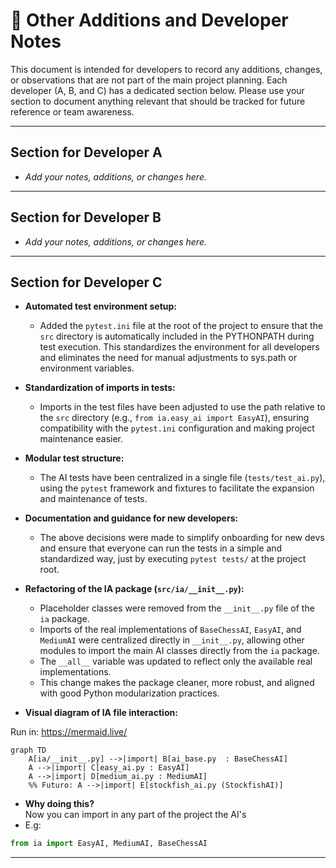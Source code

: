 # 📝 Other Additions and Developer Notes

This document is intended for developers to record any additions, changes, or observations that are not part of the main project planning. Each developer (A, B, and C) has a dedicated section below. Please use your section to document anything relevant that should be tracked for future reference or team awareness.

---

## Section for Developer A

- _Add your notes, additions, or changes here._

---

## Section for Developer B

- _Add your notes, additions, or changes here._

---

## Section for Developer C

- **Automated test environment setup:**
  - Added the `pytest.ini` file at the root of the project to ensure that the `src` directory is automatically included in the PYTHONPATH during test execution. This standardizes the environment for all developers and eliminates the need for manual adjustments to sys.path or environment variables.

- **Standardization of imports in tests:**
  - Imports in the test files have been adjusted to use the path relative to the `src` directory (e.g., `from ia.easy_ai import EasyAI`), ensuring compatibility with the `pytest.ini` configuration and making project maintenance easier.

- **Modular test structure:**
  - The AI tests have been centralized in a single file (`tests/test_ai.py`), using the `pytest` framework and fixtures to facilitate the expansion and maintenance of tests.

- **Documentation and guidance for new developers:**
  - The above decisions were made to simplify onboarding for new devs and ensure that everyone can run the tests in a simple and standardized way, just by executing `pytest tests/` at the project root.

- **Refactoring of the IA package (`src/ia/__init__.py`):**
  - Placeholder classes were removed from the `__init__.py` file of the `ia` package.
  - Imports of the real implementations of `BaseChessAI`, `EasyAI`, and `MediumAI` were centralized directly in `__init__.py`, allowing other modules to import the main AI classes directly from the `ia` package.
  - The `__all__` variable was updated to reflect only the available real implementations.
  - This change makes the package cleaner, more robust, and aligned with good Python modularization practices.

- **Visual diagram of IA file interaction:**

Run in: https://mermaid.live/
```mermaid
graph TD
    A[ia/__init__.py] -->|import| B[ai_base.py  : BaseChessAI]
    A -->|import| C[easy_ai.py : EasyAI]
    A -->|import| D[medium_ai.py : MediumAI]
    %% Futuro: A -->|import| E[stockfish_ai.py (StockfishAI)]
```
- **Why doing this?**  
Now  you can import in any part of the project the AI's  
- E.g:
```python
from ia import EasyAI, MediumAI, BaseChessAI
```
---
